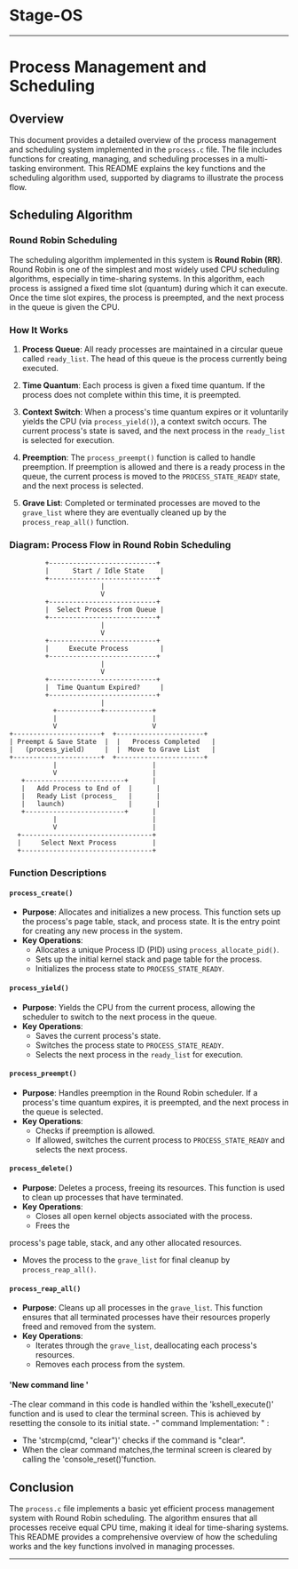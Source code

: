 # Stage-OS

---

# Process Management and Scheduling

## Overview

This document provides a detailed overview of the process management and scheduling system implemented in the `process.c` file. The file includes functions for creating, managing, and scheduling processes in a multi-tasking environment. This README explains the key functions and the scheduling algorithm used, supported by diagrams to illustrate the process flow.

## Scheduling Algorithm

### Round Robin Scheduling

The scheduling algorithm implemented in this system is **Round Robin (RR)**. Round Robin is one of the simplest and most widely used CPU scheduling algorithms, especially in time-sharing systems. In this algorithm, each process is assigned a fixed time slot (quantum) during which it can execute. Once the time slot expires, the process is preempted, and the next process in the queue is given the CPU.

### How It Works

1. **Process Queue**: All ready processes are maintained in a circular queue called `ready_list`. The head of this queue is the process currently being executed.

2. **Time Quantum**: Each process is given a fixed time quantum. If the process does not complete within this time, it is preempted.

3. **Context Switch**: When a process's time quantum expires or it voluntarily yields the CPU (via `process_yield()`), a context switch occurs. The current process's state is saved, and the next process in the `ready_list` is selected for execution.

4. **Preemption**: The `process_preempt()` function is called to handle preemption. If preemption is allowed and there is a ready process in the queue, the current process is moved to the `PROCESS_STATE_READY` state, and the next process is selected.

5. **Grave List**: Completed or terminated processes are moved to the `grave_list` where they are eventually cleaned up by the `process_reap_all()` function.

### Diagram: Process Flow in Round Robin Scheduling

```
         +---------------------------+
         |      Start / Idle State    |
         +---------------------------+
                       |
                       V
         +---------------------------+
         |  Select Process from Queue |
         +---------------------------+
                       |
                       V
         +---------------------------+
         |     Execute Process        |
         +---------------------------+
                       |
                       V
         +---------------------------+
         |  Time Quantum Expired?     |
         +---------------------------+
                       |
           +-----------+------------+
           |                        |
           V                        V
+----------------------+  +----------------------+
| Preempt & Save State  |  |   Process Completed   |
|   (process_yield)     |  |  Move to Grave List   |
+----------------------+  +----------------------+
           |                        |
           V                        |
   +-------------------------+      |
   |   Add Process to End of  |      |
   |   Ready List (process_   |      |
   |   launch)                |      |
   +-------------------------+      |
           |                        |
           V                        |
  +---------------------------------+
  |     Select Next Process         |
  +---------------------------------+
```

### Function Descriptions

#### `process_create()`

- **Purpose**: Allocates and initializes a new process. This function sets up the process's page table, stack, and process state. It is the entry point for creating any new process in the system.
- **Key Operations**:
  - Allocates a unique Process ID (PID) using `process_allocate_pid()`.
  - Sets up the initial kernel stack and page table for the process.
  - Initializes the process state to `PROCESS_STATE_READY`.

#### `process_yield()`

- **Purpose**: Yields the CPU from the current process, allowing the scheduler to switch to the next process in the queue.
- **Key Operations**:
  - Saves the current process's state.
  - Switches the process state to `PROCESS_STATE_READY`.
  - Selects the next process in the `ready_list` for execution.

#### `process_preempt()`

- **Purpose**: Handles preemption in the Round Robin scheduler. If a process's time quantum expires, it is preempted, and the next process in the queue is selected.
- **Key Operations**:
  - Checks if preemption is allowed.
  - If allowed, switches the current process to `PROCESS_STATE_READY` and selects the next process.

#### `process_delete()`

- **Purpose**: Deletes a process, freeing its resources. This function is used to clean up processes that have terminated.
- **Key Operations**:
  - Closes all open kernel objects associated with the process.
  - Frees the

process's page table, stack, and any other allocated resources.
  - Moves the process to the `grave_list` for final cleanup by `process_reap_all()`.

#### `process_reap_all()`

- **Purpose**: Cleans up all processes in the `grave_list`. This function ensures that all terminated processes have their resources properly freed and removed from the system.
- **Key Operations**:
  - Iterates through the `grave_list`, deallocating each process's resources.
  - Removes each process from the system.

#### 'New command line '
-The clear command in this code is handled within the 'kshell_execute()' function and is used to clear the terminal screen. This is achieved by resetting the console to its initial state. 
-" command Implementation: " :
   - The 'strcmp(cmd, "clear")' checks if the command is "clear".
   - When the clear command matches,the terminal screen is cleared by calling the 'console_reset()'function.
     
## Conclusion

The `process.c` file implements a basic yet efficient process management system with Round Robin scheduling. The algorithm ensures that all processes receive equal CPU time, making it ideal for time-sharing systems. This README provides a comprehensive overview of how the scheduling works and the key functions involved in managing processes.

---

